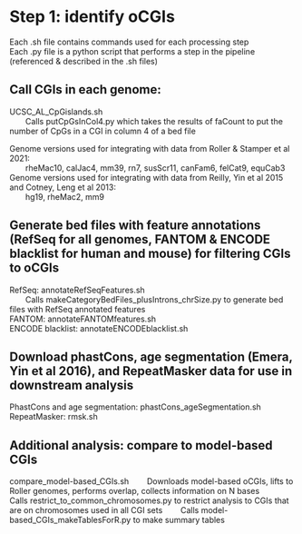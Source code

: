 # Step 1: identify oCGIs
Each .sh file contains commands used for each processing step  
Each .py file is a python script that performs a step in the pipeline (referenced & described in the .sh files)

## Call CGIs in each genome:
UCSC_AL_CpGislands.sh  
&emsp;&emsp;Calls putCpGsInCol4.py which takes the results of faCount to put the number of CpGs in a CGI in column 4 of a bed file

Genome versions used for integrating with data from Roller & Stamper et al 2021:  
&emsp;&emsp;rheMac10, calJac4, mm39, rn7, susScr11, canFam6, felCat9, equCab3  
Genome versions used for integrating with data from Reilly, Yin et al 2015 and Cotney, Leng et al 2013:  
&emsp;&emsp;hg19, rheMac2, mm9

## Generate bed files with feature annotations (RefSeq for all genomes, FANTOM & ENCODE blacklist for human and mouse) for filtering CGIs to oCGIs  
RefSeq: annotateRefSeqFeatures.sh  
&emsp;&emsp;Calls makeCategoryBedFiles_plusIntrons_chrSize.py to generate bed files with RefSeq annotated features  
FANTOM: annotateFANTOMfeatures.sh  
ENCODE blacklist: annotateENCODEblacklist.sh

## Download phastCons, age segmentation (Emera, Yin et al 2016), and RepeatMasker data for use in downstream analysis
PhastCons and age segmentation: phastCons_ageSegmentation.sh  
RepeatMasker: rmsk.sh

## Additional analysis: compare to model-based CGIs
compare_model-based_CGIs.sh
&emsp;&emsp;Downloads model-based oCGIs, lifts to Roller genomes, performs overlap, collects information on N bases
&emsp;&emsp;Calls restrict_to_common_chromosomes.py to restrict analysis to CGIs that are on chromosomes used in all CGI sets
&emsp;&emsp;Calls model-based_CGIs_makeTablesForR.py to make summary tables
